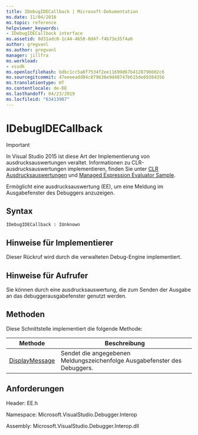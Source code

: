 ```yaml
---
title: IDebugIDECallback | Microsoft-Dokumentation
ms.date: 11/04/2016
ms.topic: reference
helpviewer_keywords:
- IDebugIDECallback interface
ms.assetid: 8d31adc0-1c44-4658-8d4f-f4b73e35f4a6
author: gregvanl
ms.author: gregvanl
manager: jillfra
ms.workload:
- vssdk
ms.openlocfilehash: bdbc1cc5a8f7534f2ee11699d67b4128796602c6
ms.sourcegitcommit: 47eeeeadd84c879636e9d48747b615de69384356
ms.translationtype: HT
ms.contentlocale: de-DE
ms.lasthandoff: 04/23/2019
ms.locfileid: "63413987"
---
```

# <a name="idebugidecallback"></a>IDebugIDECallback
> [!IMPORTANT]
> In Visual Studio 2015 ist diese Art der Implementierung von ausdrucksauswertungen veraltet. Informationen zu CLR-ausdrucksauswertungen implementieren, finden Sie unter [CLR Ausdrucksauswertungen](https://github.com/Microsoft/ConcordExtensibilitySamples/wiki/CLR-Expression-Evaluators) und [Managed Expression Evaluator Sample](https://github.com/Microsoft/ConcordExtensibilitySamples/wiki/Managed-Expression-Evaluator-Sample).

 Ermöglicht eine ausdrucksauswertung (EE), um eine Meldung im Ausgabefenster des Debuggers anzuzeigen.

## <a name="syntax"></a>Syntax

```
IDebugIDECallback : IUnknown
```

## <a name="notes-for-implementers"></a>Hinweise für Implementierer
 Dieser Rückruf wird durch die verwalteten Debug-Engine implementiert.

## <a name="notes-for-callers"></a>Hinweise für Aufrufer
 Sie können durch eine ausdrucksauswertung, die zum Senden der Ausgabe an das debuggerausgabefenster genutzt werden.

## <a name="methods"></a>Methoden
 Diese Schnittstelle implementiert die folgende Methode:

|Methode|Beschreibung|
|------------|-----------------|
|[DisplayMessage](../../../extensibility/debugger/reference/idebugidecallback-displaymessage.md)|Sendet die angegebenen Meldungszeichenfolge Ausgabefenster des Debuggers.|

## <a name="requirements"></a>Anforderungen
 Header: EE.h

 Namespace: Microsoft.VisualStudio.Debugger.Interop

 Assembly: Microsoft.VisualStudio.Debugger.Interop.dll